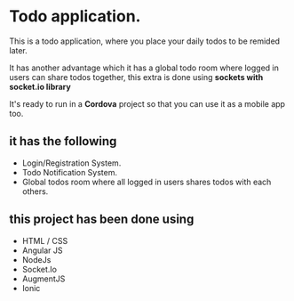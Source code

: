 # Todo application. #

This is a todo application, where you place your daily todos to be remided later.

It has another advantage which it has a global todo room where logged in users can share todos together, this extra is done using **sockets with socket.io library** 

It's ready to run in a **Cordova** project so that you can use it as a mobile app too.
## it has the following ##
* Login/Registration System.
* Todo Notification System.
* Global todos room where all logged in users shares todos with each others.


## this project has been done using ##

* HTML / CSS
* Angular JS
* NodeJs
* Socket.Io
* AugmentJS
* Ionic